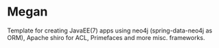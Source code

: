Megan
=====

Template for creating JavaEE(7) apps using neo4j (spring-data-neo4j as ORM), Apache shiro for ACL, Primefaces and more misc. frameworks.
